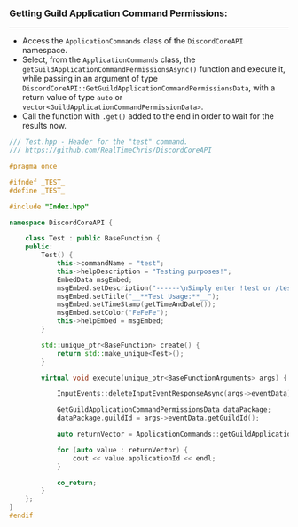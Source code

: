 
### **Getting Guild Application Command Permissions:**
---
- Access the `ApplicationCommands` class of the `DiscordCoreAPI` namespace.
- Select, from the `ApplicationCommands` class, the `getGuildApplicationCommandPermissionsAsync()` function and execute it, while passing in an argument of type `DiscordCoreAPI::GetGuildApplicationCommandPermissionsData`, with a return value of type `auto` or `vector<GuildApplicationCommandPermissionData>`.
- Call the function with `.get()` added to the end in order to wait for the results now.

```cpp
/// Test.hpp - Header for the "test" command.
/// https://github.com/RealTimeChris/DiscordCoreAPI

#pragma once

#ifndef _TEST_
#define _TEST_

#include "Index.hpp"

namespace DiscordCoreAPI {

	class Test : public BaseFunction {
	public:
		Test() {
			this->commandName = "test";
			this->helpDescription = "Testing purposes!";
			EmbedData msgEmbed;
			msgEmbed.setDescription("------\nSimply enter !test or /test!\n------");
			msgEmbed.setTitle("__**Test Usage:**__");
			msgEmbed.setTimeStamp(getTimeAndDate());
			msgEmbed.setColor("FeFeFe");
			this->helpEmbed = msgEmbed;
		}

		std::unique_ptr<BaseFunction> create() {
			return std::make_unique<Test>();
		}

		virtual void execute(unique_ptr<BaseFunctionArguments> args) {

			InputEvents::deleteInputEventResponseAsync(args->eventData).get();

			GetGuildApplicationCommandPermissionsData dataPackage;
			dataPackage.guildId = args->eventData.getGuildId();

			auto returnVector = ApplicationCommands::getGuildApplicationCommandPermissionsAsync(dataPackage).get();

			for (auto value : returnVector) {
				cout << value.applicationId << endl;
			}

			co_return;
		}
	};
}
#endif
```
